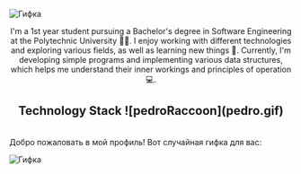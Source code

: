 
![Гифка](video_2024-06-08_23-36-04.gif)
<div align="center">

I'm a 1st year student pursuing a Bachelor's degree in Software Engineering at the Polytechnic University 👨‍🎓. I enjoy working with different technologies and exploring various fields, as well as learning new things 👾. Currently, I'm developing simple programs and implementing various data structures, which helps me understand their inner workings and principles of operation 💻.

</div>

<div align="center">
    <h2>Technology Stack ![pedroRaccoon](pedro.gif)</h2>
    <img src="">
</div>
Добро пожаловать в мой профиль! Вот случайная гифка для вас:

![Гифка](gif/test2.gif)
